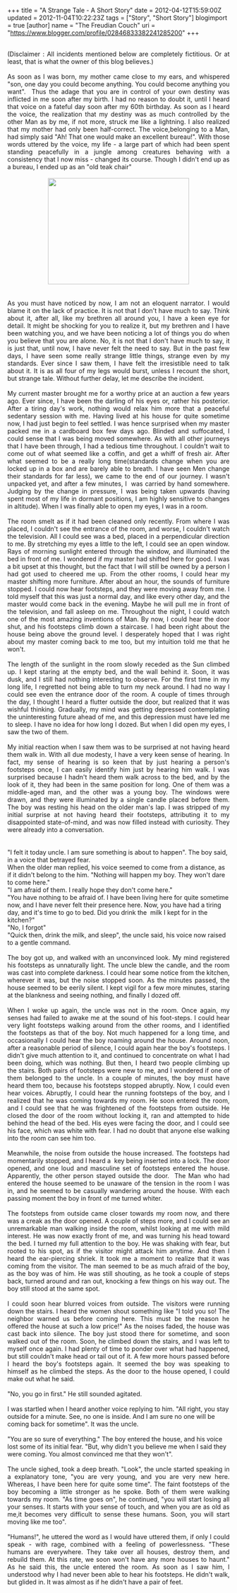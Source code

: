 +++
title = "A Strange Tale - A Short Story"
date = 2012-04-12T15:59:00Z
updated = 2012-11-04T10:22:23Z
tags = ["Story", "Short Story"]
blogimport = true 
[author]
	name = "The Freudian Couch"
	uri = "https://www.blogger.com/profile/02846833382241285200"
+++

<div dir="ltr" style="text-align: left;" trbidi="on">
<br />
<div style="text-align: justify;">
(Disclaimer : All incidents mentioned below are completely fictitious. Or at least, that is what the owner of this blog believes.)</div>
<div style="text-align: justify;">
<br /></div>
<div style="text-align: justify;">
As soon as I was born, my mother came close to my ears, and whispered
 "son, one day you could become anything. You could become anything you 
want".&nbsp; Thus the adage that you are in control of your own destiny 
was inflicted in me soon after my birth. I had no reason to doubt it, 
until I heard that voice on a fateful day soon after my 60th birthday. 
As soon as I heard the voice, the realization that my destiny was as 
much controlled by the other Man as by me, if not more, struck me like a
 lightning. I also realized that my mother had only been half-correct. 
The voice,belonging to a Man, had simply said "Ah! That one would make 
an excellent bureau!". With those words 
uttered by the voice, my life - a large part of which had been spent 
standing peacefully in a jungle among creatures behaving with a consistency that I 
now miss - changed its course. Though I didn't end up as a bureau, I 
ended up as an "old teak chair"</div>
<br />
<div class="separator" style="clear: both; text-align: center;">
</div>
<div class="separator" style="clear: both; text-align: center;">
<a href="https://blogger.googleusercontent.com/img/b/R29vZ2xl/AVvXsEjZr8AYghYM19JehPx5dNivGKke9l7CRti9DUUeB_GnmvwQCHHF8vgy-nfr84SEZzbPqZfE40imNXsoZLH8qdHsI7qMxkBhul19WoPtlJTnIAmDv0bPLzdRcFqTca50Jf2g1NL_R71PuPJY/s1600/old-bullock-cart-chair.jpg" imageanchor="1" style="margin-left: 1em; margin-right: 1em;"><img border="0" height="240" src="https://blogger.googleusercontent.com/img/b/R29vZ2xl/AVvXsEjZr8AYghYM19JehPx5dNivGKke9l7CRti9DUUeB_GnmvwQCHHF8vgy-nfr84SEZzbPqZfE40imNXsoZLH8qdHsI7qMxkBhul19WoPtlJTnIAmDv0bPLzdRcFqTca50Jf2g1NL_R71PuPJY/s320/old-bullock-cart-chair.jpg" width="320" /></a></div>
&nbsp; &nbsp; &nbsp; &nbsp; &nbsp; &nbsp; &nbsp; &nbsp; &nbsp; &nbsp; &nbsp; &nbsp; &nbsp; &nbsp; &nbsp; &nbsp; &nbsp; &nbsp; &nbsp; &nbsp; <br />
<br />
<div style="text-align: justify;">
As you must have noticed by now, I am not an eloquent narrator. I would blame it on the lack of practice. It is not that I don't have much to say. Think about it, after all, like my brethren all around you, I have a keen eye for detail. It might be shocking for you to realize it, but my brethren and I have been watching you, and we have been noticing a lot of things you do when you believe that you are alone. No, it is not that I don't have much to say, it is just that, until now, I have never felt the need to say. But in the past few days, I have seen some really strange little things, strange even by my standards. Ever since I saw them, I have felt the irresistible need to talk about it. It is as all four of my legs would burst, unless I recount the short, but strange tale. Without further delay, let me describe the incident.</div>
<div style="text-align: justify;">
<br /></div>
<div style="text-align: justify;">
My current master brought me for a worthy price at an auction a few years ago. Ever since, I have been the darling of his eyes or, rather his posterior. After a tiring day's work, nothing would relax him more that a peaceful sedentary session with me. Having lived at his house for quite sometime now, I had just begin to feel settled. I was hence surprised when my master packed me in a cardboard box few days ago. Blinded and suffocated, I could sense that I was being moved somewhere. As with all other journeys that I have been through, I had a tedious time throughout. I couldn't wait to come out of what seemed like a coffin, and get a whiff of fresh air. After what seemed to be a really long time(standards change when you are locked up in a box and are barely able to breath. I have seen Men change their standards for far less), we came to the end of our journey. I wasn't unpacked yet, and after a few minutes, I&nbsp; was carried by hand somewhere. Judging by the change in pressure, I was being taken upwards (having spent most of my life in dormant positions, I am highly sensitive to changes in altitude). When I was finally able to open my eyes, I was in a room.</div>
<div style="text-align: justify;">
<br /></div>
<div style="text-align: justify;">
The room smelt as if it had been cleaned only recently. From where I was placed, I couldn't see the entrance of the room, and worse, I couldn't watch the television. All I could see was a bed, placed in a perpendicular direction to me. By stretching my eyes a little to the left, I could see an open window. Rays of morning sunlight entered through the window, and illuminated the bed in front of me. I wondered if my master had shifted here for good. I was a bit upset at this thought, but the fact that I will still be owned by a person I had got used to cheered me up. From the other rooms, I could hear my master shifting more furniture. After about an hour, the sounds of furniture stopped. I could now hear footsteps, and they were moving away from me. I told myself that this was just a normal day, and like every other day, and the master would come back in the evening. Maybe he will pull me in front of the television, and fall asleep on me. Throughout the night, I could watch one of the most amazing inventions of Man. By now, I could hear the door shut, and his footsteps climb down a staircase. I had been right about the house being above the ground level. I desperately hoped that I was right about my master coming back to me too, but my intuition told me that he won't. </div>
<div style="text-align: justify;">
<br /></div>
<div style="text-align: justify;">
The length of the sunlight in the room slowly receded as the Sun climbed up. I kept staring at the empty bed, and the wall behind it. Soon, it was dusk, and I still had nothing interesting to observe. For the first time in my long life, I regretted not being able to turn my neck around. I had no way I could see even the entrance door of the room. A couple of times through the day, I thought I heard a flutter outside the door, but realized that it was wishful thinking. Gradually, my mind was getting depressed contemplating the uninteresting future ahead of me, and this depression must have led me to sleep. I have no idea for how long I dozed. But when I did open my eyes, I saw the two of them.</div>
<div style="text-align: justify;">
<br /></div>
<div style="text-align: justify;">
My initial reaction when I saw them was to be surprised at not having heard them walk in. With all due modesty, I have a very keen sense of hearing. In fact, my sense of hearing is so keen that by just hearing a person's footsteps once, I can easily identify him just by hearing him walk. I was surprised because I hadn't heard them walk across to the bed, and by the look of it, they had been in the same position for long. One of them was a middle-aged man, and the other was a young boy. The windows were drawn, and they were illuminated by a single candle placed before them. The boy was resting his head on the older man's lap. I was stripped of my initial surprise at not having heard their footsteps, attributing it to my disappointed state-of-mind, and was now filled instead with curiosity. They were already into a conversation.</div>
<br />
<br />
"I felt it today uncle. I am sure something is about to happen". The boy said, in a voice that betrayed fear.<br />
When the older man replied, his voice seemed to come from a distance, as if it didn't belong to the him. "Nothing will happen my boy. They won't dare to come here."<br />
"I am afraid of them. I really hope they don't come here."<br />
"You have nothing to be afraid of. I have been living here for quite sometime now, and I have never felt their presence here. Now, you have had a tiring day, and it's time to go to bed. Did you drink the&nbsp; milk I kept for in the kitchen?"<br />
"No, I forgot"<br />
"Quick then, drink the milk, and sleep", the uncle said, his voice now raised to a gentle command. <br />
<br />
<div style="text-align: justify;">
The boy got up, and walked with an unconvinced look. My mind registered his footsteps as unnaturally light. The uncle blew the candle, and the room was cast into complete darkness. I could hear some notice from the kitchen, wherever it was, but the noise stopped soon. As the minutes passed, the house seemed to be eerily silent. I kept vigil for a few more minutes, staring at the blankness and seeing nothing, and finally I dozed off.</div>
<div style="text-align: justify;">
<br /></div>
<div style="text-align: justify;">
When I woke up again, the uncle was not in the room. Once again, my senses had failed to awake me at the sound of his foot-steps. I could hear very light footsteps walking around from the other rooms, and I identified the footsteps as that of the boy. Not much happened for a long time, and occasionally I could hear the boy roaming around the house. Around noon, after a reasonable period of silence, I could again hear the boy's footsteps. I didn't give much attention to it, and continued to concentrate on what I had been doing, which was nothing. But then, I heard two people climbing up the stairs. Both pairs of footsteps were new to me, and I wondered if one of them belonged to the uncle. In a couple of minutes, the boy must have heard them too, because his footsteps stopped abruptly. Now, I could even hear voices. Abruptly, I could hear the running footsteps of the boy, and I realized that he was coming towards my room. He soon entered the room, and I could see that he was frightened of the footsteps from outside. He closed the door of the room without locking it, ran and attempted to hide behind the head of the bed. His eyes were facing the door, and I could see his face, which was white with fear. I had no doubt that anyone else walking into the room can see him too. </div>
<div style="text-align: justify;">
<br /></div>
<div style="text-align: justify;">
Meanwhile, the noise from outside the house increased. The footsteps had momentarily stopped, and I heard a&nbsp; key being inserted into a lock. The door opened, and one loud and masculine set of footsteps entered the house. Apparently, the other person stayed outside the door.&nbsp; The Man who had entered the house seemed to be unaware of the tension in the room I was in, and he seemed to be casually wandering around the house. With each passing moment the boy in front of me turned whiter.</div>
<div style="text-align: justify;">
<br /></div>
<div style="text-align: justify;">
The footsteps from outside came closer towards my room now, and there was a creak as the door opened. A couple of steps more, and I could see an unremarkable man walking inside the room, whilst looking at me with mild interest. He was now exactly front of me, and was turning his head toward the bed. I turned my full attention to the boy. He was shaking with fear, but rooted to his spot, as if the visitor might attack him anytime. And then I heard the ear-piercing shriek. It took me a moment to realize that it was coming from the visitor. The man seemed to be as much afraid of the boy, as the boy was of him. He was still shouting, as he took a couple of steps back, turned around and ran out, knocking a few things on his way out. The boy still stood at the same spot.</div>
<div style="text-align: justify;">
<br /></div>
<div style="text-align: justify;">
I could soon hear blurred voices from outside. The visitors were running down the stairs. I heard the women shout something like "I told you so! The neighbor warned us before coming here. This must be the reason he offered the house at such a low price!" As the noises faded, the house was cast back into silence. The boy just stood there for sometime, and soon walked out of the room. Soon, he climbed down the stairs, and I was left to myself once again. I had plenty of time to ponder over what had happened, but still couldn't make head or tail out of it. A few more hours passed before I heard the boy's footsteps again. It seemed the boy was speaking to himself as he climbed the steps. As the door to the house opened, I could make out what he said.</div>
<br />
"No, you go in first." He still sounded agitated. <br />
<br />
I was startled when I heard another voice replying to him. "All right, you stay outside for a minute. See, no one is inside. And I am sure no one will be coming back for sometime". It was the uncle.<br />
<br />
"You are so sure of everything." The boy entered the house, and his voice lost some of its initial fear. "But, why didn't you believe me when I said they were coming. You almost convinced me that they won't". <br />
<br />
<div style="text-align: justify;">
The uncle sighed, took a deep breath. "Look", the uncle started speaking in a explanatory tone, "you are very young, and you are very new here. Whereas, I have been here for quite some time". The faint footsteps of the boy becoming a little stronger as he spoke. Both of them were walking towards my room. "As time goes on", he continued, "you will start losing all your senses. It starts with your sense of touch, and when you are as old as me,it becomes very difficult to sense these humans. Soon, you will start moving like me too".</div>
<div style="text-align: justify;">
<br /></div>
<div style="text-align: justify;">
"Humans!", he uttered the word as I would have uttered them, if only I could speak - with rage, combined with a feeling of powerlessness. "These humans are everywhere. They take over all houses, destroy them, and rebuild them. At this rate, we soon won't have any more houses to haunt." As he said this, the uncle entered the room. As soon as I saw him, I understood why I had never been able to hear his footsteps. He didn't walk, but glided in. It was almost as if he didn't have a pair of feet.</div>
<br />
<br />
<br />
<br /></div>


